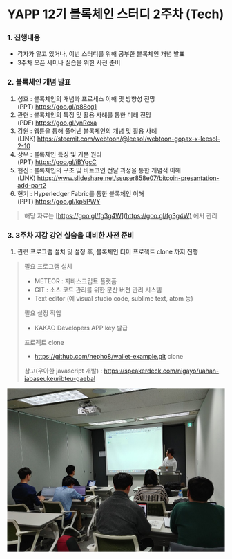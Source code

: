 # YAPP 12기 블록체인 스터디 2주차 (Tech)
### 1. 진행내용  
- 각자가 알고 있거나, 이번 스터디를 위해 공부한 블록체인 개념 발표
- 3주차 오픈 세미나 실습을 위한 사전 준비

### 2. 블록체인 개념 발표
1. 성호 : 블록체인의 개념과 프로세스 이해 및 방향성 전망  
   (PPT) https://goo.gl/p88cg1 
2. 관현 : 블록체인의 특징 및 활용 사례를 통한 미래 전망  
   (PDF) https://goo.gl/ynRcxa
3. 강원 : 웹툰을 통해 풀어낸 블록체인의 개념 및 활용 사례   
   (LINK) https://steemit.com/webtoon/@leesol/webtoon-gopax-x-leesol-2-10 
4. 상우 : 블록체인 특징 및 기본 원리  
   (PPT) https://goo.gl/iBYgcC 
5. 헌진 : 블록체인의 구조 및 비트코인 전달 과정을 통한 개념적 이해    
   (LINK) https://www.slideshare.net/ssuser858e07/bitcoin-presantation-add-part2 
6. 현기 : Hyperledger Fabric를 통한 블록체인 이해   
   (PPT) https://goo.gl/kp5PWY 
   
> 해당 자료는 [https://goo.gl/fg3g4W](https://goo.gl/fg3g4W) 에서 관리

### 3. 3주차 지갑 강연 실습을 대비한 사전 준비

1. 관련 프로그램 설치 및 설정 후, 블록체인 더미 프로젝트 clone 까지 진행
> 필요 프로그램 설치
> - METEOR : 자바스크립트 플랫폼  
> - GIT : 소스 코드 관리를 위한 분산 버전 관리 시스템  
> - Text editor (예 visual studio code, sublime text, atom 등)  
> 
> 필요 설정 작업
> - KAKAO Developers APP key 발급  
> 
> 프로젝트 clone  
> - https://github.com/nepho8/wallet-example.git clone  
>
> 참고(우아한 javascript 개발) : https://speakerdeck.com/nigayo/uahan-jabaseukeuribteu-gaebal

![image](https://github.com/YAPP12th/BlockChain_study/blob/master/blockchain_tech/0.Reference/photo/2_tech_main.jpg)

